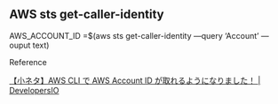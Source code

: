 ## AWS sts get-caller-identity

AWS_ACCOUNT_ID =$(aws sts get-caller-identity —query ‘Account’ —ouput text)

Reference

[【小ネタ】AWS CLI で AWS Account ID が取れるようになりました！ | DevelopersIO](https://dev.classmethod.jp/articles/get-aws-account-id-with-get-caller-identity/)
